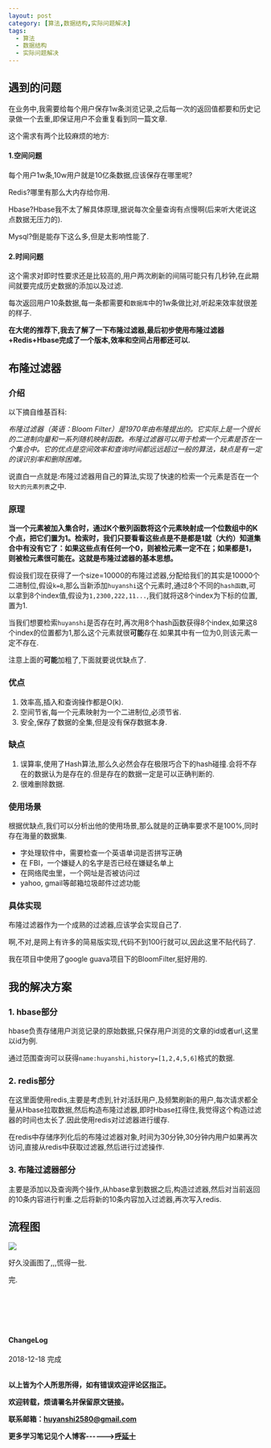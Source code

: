 ```yaml
---
layout: post
category: [算法,数据结构,实际问题解决]
tags:
  - 算法
  - 数据结构
  - 实际问题解决
---
```


## 遇到的问题

在业务中,我需要给每个用户保存1w条浏览记录,之后每一次的返回值都要和历史记录做一个去重,即保证用户不会重复看到同一篇文章.

这个需求有两个比较麻烦的地方:

#### 1.空间问题

每个用户1w条,10w用户就是10亿条数据,应该保存在哪里呢?

Redis?哪里有那么大内存给你用.

Hbase?Hbase我不太了解具体原理,据说每次全量查询有点慢啊(后来听大佬说这点数据无压力的).

Mysql?倒是能存下这么多,但是太影响性能了.

#### 2.时间问题

这个需求对即时性要求还是比较高的,用户两次刷新的间隔可能只有几秒钟,在此期间就要完成历史数据的添加以及过滤.

每次返回用户10条数据,每一条都需要和`数据库`中的1w条做比对,听起来效率就很差的样子.


**在大佬的推荐下,我去了解了一下布隆过滤器,最后初步使用布隆过滤器+Redis+Hbase完成了一个版本,效率和空间占用都还可以.**

## 布隆过滤器

### 介绍
以下摘自维基百科:

*布隆过滤器（英语：Bloom Filter）是1970年由布隆提出的。它实际上是一个很长的二进制向量和一系列随机映射函数。布隆过滤器可以用于检索一个元素是否在一个集合中。它的优点是空间效率和查询时间都远远超过一般的算法，缺点是有一定的误识别率和删除困难。*

说直白一点就是:布隆过滤器用自己的算法,实现了快速的检索一个元素是否在一个`较大的元素列表`之中.

### 原理

**当一个元素被加入集合时，通过K个散列函数将这个元素映射成一个位数组中的K个点，把它们置为1。检索时，我们只要看看这些点是不是都是1就（大约）知道集合中有没有它了：如果这些点有任何一个0，则被检元素一定不在；如果都是1，则被检元素很可能在。这就是布隆过滤器的基本思想。**

假设我们现在获得了一个size=10000的布隆过滤器,分配给我们的其实是10000个二进制位,假设`k=8`,那么当新添加`huyanshi`这个元素时,通过8个不同的`hash函数`,可以拿到8个index值,假设为`1,2300,222,11...`,我们就将这8个index为下标的位置,置为1.

当我们想要检索`huyanshi`是否存在时,再次用8个hash函数获得8个index,如果这8个index的位置都为1,那么这个元素就很**可能**存在.如果其中有一位为0,则该元素一定不存在.

注意上面的**可能**加粗了,下面就要说优缺点了.

### 优点

1. 效率高,插入和查询操作都是O(k).
2. 空间节省,每一个元素映射为一个二进制位,必须节省.
3. 安全,保存了数据的全集,但是没有保存数据本身.

### 缺点

1. 误算率,使用了Hash算法,那么久必然会存在极限巧合下的hash碰撞.会将不存在的数据认为是存在的.但是存在的数据一定是可以正确判断的.
2. 很难删除数据.

### 使用场景

根据优缺点,我们可以分析出他的使用场景,那么就是的正确率要求不是100%,同时存在海量的数据集.

* 字处理软件中，需要检查一个英语单词是否拼写正确
* 在 FBI，一个嫌疑人的名字是否已经在嫌疑名单上
* 在网络爬虫里，一个网址是否被访问过
* yahoo, gmail等邮箱垃圾邮件过滤功能

### 具体实现

布隆过滤器作为一个成熟的过滤器,应该学会实现自己了.

啊,不对,是网上有许多的简易版实现,代码不到100行就可以,因此这里不贴代码了.

我在项目中使用了google guava项目下的BloomFilter,挺好用的.

## 我的解决方案

### 1. hbase部分

hbase负责存储用户浏览记录的原始数据,只保存用户浏览的文章的id或者url,这里以id为例.

通过范围查询可以获得`name:huyanshi,history=[1,2,4,5,6]`格式的数据.

### 2. redis部分

在这里面使用redis,主要是考虑到,针对活跃用户,及频繁刷新的用户,每次请求都全量从Hbase拉取数据,然后构造布隆过滤器,即时Hbase扛得住,我觉得这个构造过滤器的时间也太长了.因此使用redis对过滤器进行缓存.

在redis中存储序列化后的布隆过滤器对象,时间为30分钟,30分钟内用户如果再次访问,直接从redis中获取过滤器,然后进行过滤操作.

### 3. 布隆过滤器部分

主要是添加以及查询两个操作,从hbase拿到数据之后,构造过滤器,然后对当前返回的10条内容进行判重.之后将新的10条内容加入过滤器,再次写入redis.

## 流程图

![](http://img.couplecoders.tech/markdown-img-paste-20181219004820395.png)

好久没画图了,,,慌得一批.

完.



<br>
<br>
<br>
<br>
<h4>ChangeLog</h4>
2018-12-18 完成
<br>
<br>

**以上皆为个人所思所得，如有错误欢迎评论区指正。**

**欢迎转载，烦请署名并保留原文链接。**

**联系邮箱：huyanshi2580@gmail.com**

**更多学习笔记见个人博客------><a href="{{ site.baseurl }}/">呼延十</a>**
